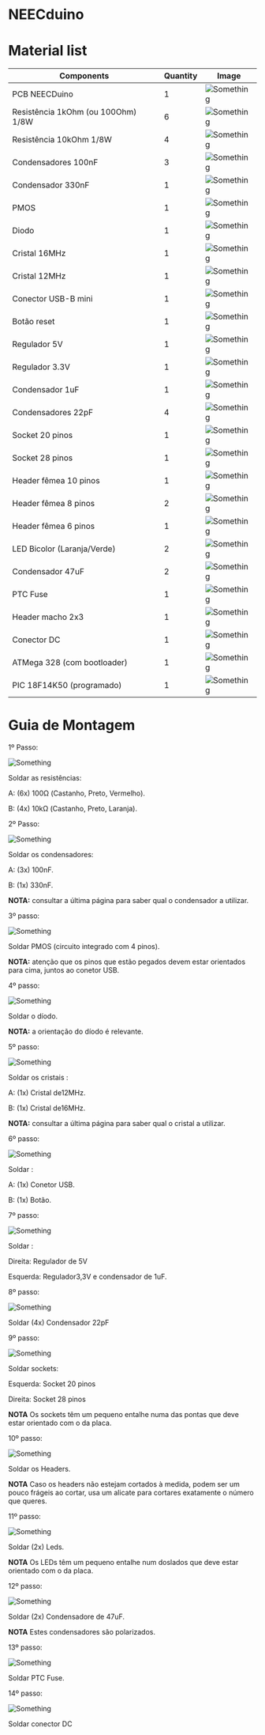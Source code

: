 # NEECduino

# Material list

| Components | Quantity | Image |
| -----------|----------|-------|
| PCB NEECDuino | 1 | ![Something](images/.png) |
| Resistência 1kOhm (ou 100Ohm) 1/8W | 6 | ![Something](images/1K.png) |
| Resistência 10kOhm 1/8W | 4 | ![Something](images/10K.png) |
| Condensadores 100nF | 3 | ![Something](images/100nf.png) |
| Condensador 330nF | 1 | ![Something](images/330nf.png) |
| PMOS | 1 | ![Something](images/PMOS.png) |
| Diodo | 1 | ![Something](images/diodo.png) |
| Cristal 16MHz | 1 | ![Something](images/16mhz.png) |
| Cristal 12MHz | 1 | ![Something](images/12mhz.png) |
| Conector USB-B mini | 1 | ![Something](images/usb.png) |
| Botão reset | 1 | ![Something](images/button.png) |
| Regulador 5V | 1 | ![Something](images/5V.png) |
| Regulador 3.3V | 1 | ![Something](images/3.3V.png) |
| Condensador 1uF | 1 | ![Something](images/1uf.png) |
| Condensadores 22pF | 4 | ![Something](images/22pf.png) |
| Socket 20 pinos | 1 | ![Something](images/socket20p.png) |
| Socket 28 pinos | 1 | ![Something](images/socket28p.png) |
| Header fêmea 10 pinos | 1 | ![Something](images/header10p.png) |
| Header fêmea 8 pinos | 2 | ![Something](images/header8p.png) |
| Header fêmea 6 pinos | 1 | ![Something](images/header6p.png) |
| LED Bicolor (Laranja/Verde) | 2 | ![Something](images/led.png) |
| Condensador 47uF | 2 | ![Something](images/47uf.png) |
| PTC Fuse | 1 | ![Something](images/PTCfuse.png) |
| Header macho 2x3 | 1 | ![Something](images/header2x3.png) |
| Conector DC | 1 | ![Something](images/conDC.png) |
| ATMega 328 (com bootloader) | 1 | ![Something](images/ATMega.png) |
| PIC 18F14K50 (programado) | 1 | ![Something](images/PIC.png) |

# Guia de Montagem

1º Passo:

![Something](images/first_step.png)

Soldar as resistências:

A: (6x) 100Ω (Castanho, Preto, Vermelho).

B: (4x) 10kΩ (Castanho, Preto, Laranja).


2º Passo:

![Something](images/second_step.png)

Soldar os condensadores:

A: (3x) 100nF.

B: (1x) 330nF.

**NOTA:** consultar a última página para saber qual o
condensador a utilizar.


3º passo:

![Something](images/third_step.png)

Soldar PMOS (circuito integrado com 4 pinos).

**NOTA:** atenção que os pinos que estão pegados
devem estar orientados para cima, juntos ao conetor
USB.


4º passo:

![Something](images/fourth_step.png)

Soldar o díodo.

**NOTA:** a orientação do díodo é relevante.


5º passo:

![Something](images/fifth_step.png)

Soldar os cristais :

A: (1x) Cristal de12MHz.

B: (1x) Cristal de16MHz.

**NOTA:** consultar a última página para saber qual o
cristal a utilizar.


6º passo:

![Something](images/sixth_step.png)

Soldar :

A: (1x) Conetor USB.

B: (1x) Botão.


7º passo:

![Something](images/seventh_step.png)

Soldar :

Direita: Regulador de 5V 

Esquerda: Regulador3,3V e condensador de 1uF.

8º passo:

![Something](images/eighth_step.png)

Soldar (4x) Condensador 22pF


9º passo:

![Something](images/nineth_step.png)

Soldar sockets:

Esquerda: Socket 20 pinos

Direita: Socket 28 pinos

**NOTA** Os sockets têm um pequeno entalhe numa das pontas que deve estar orientado com o da placa.


10º passo:

![Something](images/tenth_step.png)

Soldar os Headers.

**NOTA** Caso os headers não estejam cortados à medida, podem ser um pouco frágeis ao cortar, usa um alicate para cortares exatamente o número que queres.


11º passo:

![Something](images/eleventh_step.png)

Soldar (2x) Leds.

**NOTA** Os LEDs têm um pequeno entalhe num doslados que deve estar orientado com o da placa.


12º passo:

![Something](images/twelveth_step.png)

Soldar (2x) Condensadore de 47uF.

**NOTA** Estes condensadores são polarizados.


13º passo:

![Something](images/thirteenth_step.png)

Soldar PTC Fuse.

14º passo:

![Something](images/fourteenth_step.png)

Soldar conector DC


